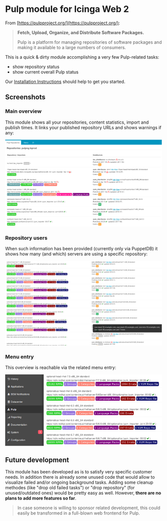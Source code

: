 Pulp module for Icinga Web 2
============================

From [https://pulpproject.org/](https://pulpproject.org/):

> **Fetch, Upload, Organize, and Distribute Software Packages.**
>
> Pulp is a platform for managing repositories of software packages and making
> it available to a large numbers of consumers.

This is a quick & dirty module accomplishing a very few Pulp-related tasks:

* show repository status
* show current overall Pulp status

Our [Installation Instructions](doc/01-Installation.md) should help to get you
started.


Screenshots
-----------

### Main overview

This module shows all your repositories, content statistics, import and publish
times. It links your published repository URLs and shows warnings if any:

![Main overview](doc/screenshot/01_overview.png)

### Repository users

When such information has been provided (currently only via PuppetDB) it shows
how many (and which) servers are using a specific repository:

![Repository users](doc/screenshot/02_repousers.png)

### Menu entry

This overview is reachable via the related menu entry:

![Menu entry](doc/screenshot/03_menu.png)


Future development
------------------

This module has been developed as is to satisfy very specific customer needs.
In addition there is already some unused code that would allow to visualize
failed and/or ongoing background tasks. Adding some cleanup methodes (like
"drop old failed tasks") or "drop repository" (for unused/outdated ones) would
be pretty easy as well. However, **there are no plans to add more features so
far**.

> In case someone is willing to sponsor related development, this could easily
> be transformed in a full-blown web frontend for Pulp.
